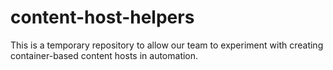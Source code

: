 # content-host-helpers
This is a temporary repository to allow our team to experiment with creating container-based content hosts in automation.
